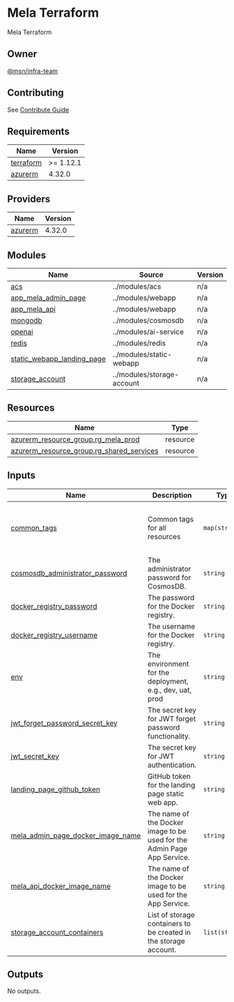 # Mela Terraform

Mela Terraform

## Owner

[@msn/infra-team](CODEOWNERS)

## Contributing

See [Contribute Guide](/CONTRIBUTING.md)

<!-- BEGIN_TF_DOCS -->
## Requirements

| Name | Version |
|------|---------|
| <a name="requirement_terraform"></a> [terraform](#requirement\_terraform) | >= 1.12.1 |
| <a name="requirement_azurerm"></a> [azurerm](#requirement\_azurerm) | 4.32.0 |

## Providers

| Name | Version |
|------|---------|
| <a name="provider_azurerm"></a> [azurerm](#provider\_azurerm) | 4.32.0 |

## Modules

| Name | Source | Version |
|------|--------|---------|
| <a name="module_acs"></a> [acs](#module\_acs) | ../modules/acs | n/a |
| <a name="module_app_mela_admin_page"></a> [app\_mela\_admin\_page](#module\_app\_mela\_admin\_page) | ../modules/webapp | n/a |
| <a name="module_app_mela_api"></a> [app\_mela\_api](#module\_app\_mela\_api) | ../modules/webapp | n/a |
| <a name="module_mongodb"></a> [mongodb](#module\_mongodb) | ../modules/cosmosdb | n/a |
| <a name="module_openai"></a> [openai](#module\_openai) | ../modules/ai-service | n/a |
| <a name="module_redis"></a> [redis](#module\_redis) | ../modules/redis | n/a |
| <a name="module_static_webapp_landing_page"></a> [static\_webapp\_landing\_page](#module\_static\_webapp\_landing\_page) | ../modules/static-webapp | n/a |
| <a name="module_storage_account"></a> [storage\_account](#module\_storage\_account) | ../modules/storage-account | n/a |

## Resources

| Name | Type |
|------|------|
| [azurerm_resource_group.rg_mela_prod](https://registry.terraform.io/providers/hashicorp/azurerm/4.32.0/docs/resources/resource_group) | resource |
| [azurerm_resource_group.rg_shared_services](https://registry.terraform.io/providers/hashicorp/azurerm/4.32.0/docs/resources/resource_group) | resource |

## Inputs

| Name | Description | Type | Default | Required |
|------|-------------|------|---------|:--------:|
| <a name="input_common_tags"></a> [common\_tags](#input\_common\_tags) | Common tags for all resources | `map(string)` | <pre>{<br/>  "app_name": "mela",<br/>  "app_owner": "mela-team",<br/>  "created_by": "tient"<br/>}</pre> | no |
| <a name="input_cosmosdb_administrator_password"></a> [cosmosdb\_administrator\_password](#input\_cosmosdb\_administrator\_password) | The administrator password for CosmosDB. | `string` | n/a | yes |
| <a name="input_docker_registry_password"></a> [docker\_registry\_password](#input\_docker\_registry\_password) | The password for the Docker registry. | `string` | n/a | yes |
| <a name="input_docker_registry_username"></a> [docker\_registry\_username](#input\_docker\_registry\_username) | The username for the Docker registry. | `string` | n/a | yes |
| <a name="input_env"></a> [env](#input\_env) | The environment for the deployment, e.g., dev, uat, prod | `string` | n/a | yes |
| <a name="input_jwt_forget_password_secret_key"></a> [jwt\_forget\_password\_secret\_key](#input\_jwt\_forget\_password\_secret\_key) | The secret key for JWT forget password functionality. | `string` | n/a | yes |
| <a name="input_jwt_secret_key"></a> [jwt\_secret\_key](#input\_jwt\_secret\_key) | The secret key for JWT authentication. | `string` | n/a | yes |
| <a name="input_landing_page_github_token"></a> [landing\_page\_github\_token](#input\_landing\_page\_github\_token) | GitHub token for the landing page static web app. | `string` | n/a | yes |
| <a name="input_mela_admin_page_docker_image_name"></a> [mela\_admin\_page\_docker\_image\_name](#input\_mela\_admin\_page\_docker\_image\_name) | The name of the Docker image to be used for the Admin Page App Service. | `string` | n/a | yes |
| <a name="input_mela_api_docker_image_name"></a> [mela\_api\_docker\_image\_name](#input\_mela\_api\_docker\_image\_name) | The name of the Docker image to be used for the App Service. | `string` | n/a | yes |
| <a name="input_storage_account_containers"></a> [storage\_account\_containers](#input\_storage\_account\_containers) | List of storage containers to be created in the storage account. | `list(string)` | `[]` | no |

## Outputs

No outputs.
<!-- END_TF_DOCS -->
